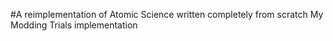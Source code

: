#A reimplementation of Atomic Science written completely from scratch
    My Modding Trials implementation
